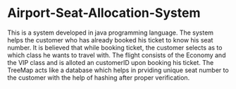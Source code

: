 # Airport-Seat-Allocation-System
This is a system developed in java programming language. The system helps the customer who has already booked his ticket to know his seat number. It is believed that while booking ticket, the customer selects as to which class he wants to travel with. The flight consists of the Economy and the VIP class and is alloted an customerID upon booking his ticket. The TreeMap acts like a database which helps in prviding unique seat number to the customer with the help of hashing after proper verification.
